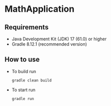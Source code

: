 # MathApplication

## Requirements
 - Java Development Kit (JDK) 17 (61.0) or higher
 - Gradle 8.12.1 (recommended version)

## How to use
 - To build run
   ```swift
   gradle clean build
   ```
- To start run
  ```swift
  gradle run
  ```
